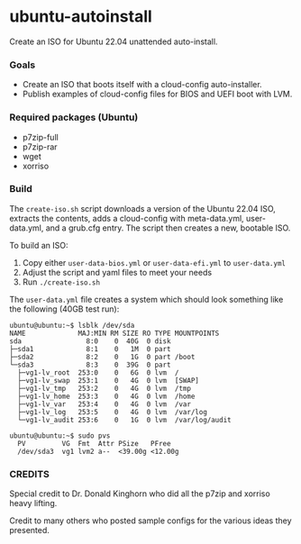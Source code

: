 # ubuntu-autoinstall

Create an ISO for Ubuntu 22.04 unattended auto-install.

### Goals

- Create an ISO that boots itself with a cloud-config auto-installer.
- Publish examples of cloud-config files for BIOS and UEFI boot with LVM.

### Required packages (Ubuntu)

- p7zip-full
- p7zip-rar
- wget
- xorriso

### Build

The `create-iso.sh` script downloads a version of the Ubuntu 22.04 ISO, extracts the contents, adds a cloud-config with meta-data.yml, user-data.yml, and a grub.cfg entry.  The script then creates a new, bootable ISO.

To build an ISO:

 1. Copy either `user-data-bios.yml` or `user-data-efi.yml` to `user-data.yml`
 2. Adjust the script and yaml files to meet your needs
 3. Run `./create-iso.sh`

The `user-data.yml` file creates a system which should look something like the following (40GB test run):
```
ubuntu@ubuntu:~$ lsblk /dev/sda
NAME             MAJ:MIN RM SIZE RO TYPE MOUNTPOINTS
sda                8:0    0  40G  0 disk
├─sda1             8:1    0   1M  0 part
├─sda2             8:2    0   1G  0 part /boot
└─sda3             8:3    0  39G  0 part
  ├─vg1-lv_root  253:0    0   6G  0 lvm  /
  ├─vg1-lv_swap  253:1    0   4G  0 lvm  [SWAP]
  ├─vg1-lv_tmp   253:2    0   4G  0 lvm  /tmp
  ├─vg1-lv_home  253:3    0   4G  0 lvm  /home
  ├─vg1-lv_var   253:4    0   4G  0 lvm  /var
  ├─vg1-lv_log   253:5    0   4G  0 lvm  /var/log
  └─vg1-lv_audit 253:6    0   1G  0 lvm  /var/log/audit

ubuntu@ubuntu:~$ sudo pvs
  PV         VG  Fmt  Attr PSize   PFree
  /dev/sda3  vg1 lvm2 a--  <39.00g <12.00g

```

### CREDITS

Special credit to Dr. Donald Kinghorn who did all the p7zip and xorriso heavy lifting.

Credit to many others who posted sample configs for the various ideas they presented.

